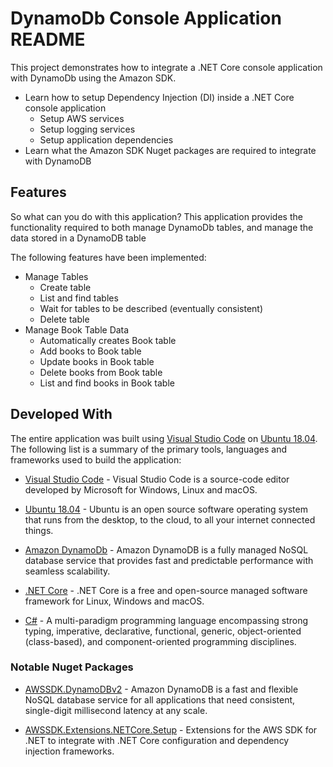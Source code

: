 # DynamoDb Console Application README

This project demonstrates how to integrate a .NET Core console application with DynamoDb using the Amazon SDK.

* Learn how to setup Dependency Injection (DI) inside a .NET Core console application
  * Setup AWS services
  * Setup logging services
  * Setup application dependencies
* Learn what the Amazon SDK Nuget packages are required to integrate with DynamoDB

## Features

So what can you do with this application? This application provides the functionality required to both manage DynamoDb tables, and manage the data stored in a DynamoDB table

The following features have been implemented:

* Manage Tables
  * Create table
  * List and find tables
  * Wait for tables to be described (eventually consistent)
  * Delete table
* Manage Book Table Data
  * Automatically creates Book table
  * Add books to Book table
  * Update books in Book table
  * Delete books from Book table
  * List and find books in Book table

## Developed With

The entire application was built using [Visual Studio Code] on [Ubuntu 18.04]. The following list is a summary of the primary tools, languages and frameworks used to build the application:

* [Visual Studio Code] - Visual Studio Code is a source-code editor developed by Microsoft for Windows, Linux and macOS.

* [Ubuntu 18.04] - Ubuntu is an open source software operating system that runs from the desktop, to the cloud, to all your internet connected things.

* [Amazon DynamoDb] - Amazon DynamoDB is a fully managed NoSQL database service that provides fast and predictable performance with seamless scalability.

* [.NET Core] - .NET Core is a free and open-source managed software framework for Linux, Windows and macOS.

* [C#] - A multi-paradigm programming language encompassing strong typing, imperative, declarative, functional, generic, object-oriented (class-based), and component-oriented programming disciplines.

### Notable Nuget Packages

* [AWSSDK.DynamoDBv2] - Amazon DynamoDB is a fast and flexible NoSQL database service for all applications that need consistent, single-digit millisecond latency at any scale.

* [AWSSDK.Extensions.NETCore.Setup] - Extensions for the AWS SDK for .NET to integrate with .NET Core configuration and dependency injection frameworks.

[.NET Core]: https://www.microsoft.com/net/download
[C#]: https://docs.microsoft.com/en-us/dotnet/csharp/programming-guide/
[Ubuntu 18.04]: http://releases.ubuntu.com/bionic/
[Visual Studio Code]: https://code.visualstudio.com/
[Amazon DynamoDb]: https://docs.aws.amazon.com/amazondynamodb/latest/developerguide/Introduction.html
[AWSSDK.DynamoDBv2]: https://www.nuget.org/packages/AWSSDK.DynamoDBv2/
[AWSSDK.Extensions.NETCore.Setup]: https://www.nuget.org/packages/AWSSDK.Extensions.NETCore.Setup/